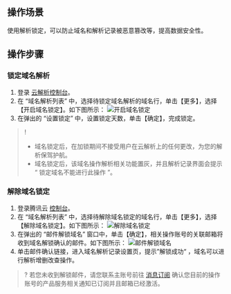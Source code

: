 ## 操作场景

使用解析锁定，可以防止域名和解析记录被恶意篡改等，提高数据安全性。

## 操作步骤

### 锁定域名解析  

1. 登录 [云解析控制台](https://console.cloud.tencent.com/cns/domains)。
2. 在 “域名解析列表” 中，选择待锁定域名解析的域名行，单击【更多】，选择【开启域名锁定】。如下图所示：
![开启域名锁定](https://main.qcloudimg.com/raw/09e5539f77bd994fa4d47d8e37aec795.png)
3. 在弹出的 “设置锁定” 中，设置锁定天数，单击【确定】，完成锁定。
>!   
> + 域名锁定后，在加锁期间不接受用户在云解析上的任何更改，为您的解析保驾护航。   
> + 域名锁定后，该域名操作解析相关功能置灰，并且解析记录界面会提示 “ 锁定域名不能进行此操作 ”。

### 解除域名锁定

1. 登录腾讯云 [控制台](https://console.cloud.tencent.com)。
2. 在 “域名解析列表” 中，选择待解除域名锁定的域名行，单击【更多】，选择【解除域名锁定】。如下图所示：
![解除域名锁定](https://main.qcloudimg.com/raw/058c1adac4a8e6df5fbd7d7d28fce33d.png)
3. 在弹出的 “邮件解锁域名” 窗口中，单击【确定】，相关操作账号的关联邮箱将收到域名解锁确认的邮件。如下图所示：
![邮件解锁域名](https://main.qcloudimg.com/raw/b99c599542c54cb7568e19d1430fc565.png)
4. 单击邮件确认链接，进入域名解析记录设置页，提示”解锁成功“ ，域名可以进行解析增删改查操作。
>? 若您未收到解锁邮件，请您联系主账号前往 [消息订阅](https://console.cloud.tencent.com/messageCenter/messageConfig) 确认您目前的操作账号的产品服务相关通知已订阅并且邮箱已经激活。
